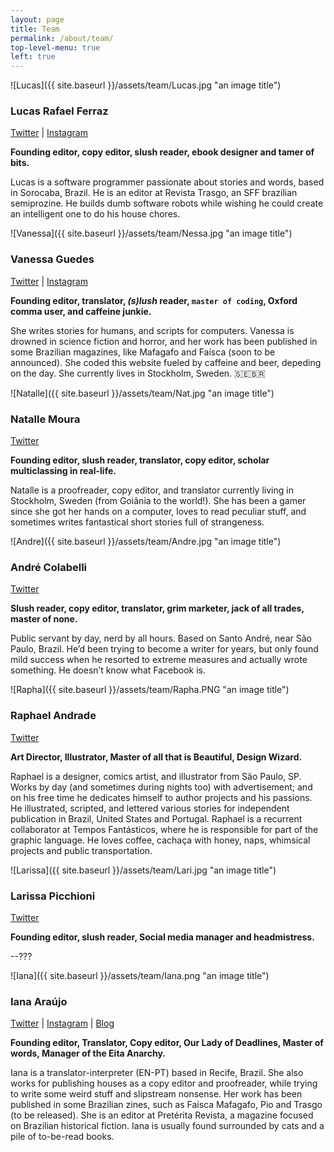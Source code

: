 ```yaml
---
layout: page 
title: Team
permalink: /about/team/
top-level-menu: true
left: true
---
```


![Lucas]({{ site.baseurl }}/assets/team/Lucas.jpg "an image title")


### Lucas Rafael Ferraz 

[Twitter](https://twitter.com/ferraz_lucas) &#124; [Instagram](https://www.instagram.com/ferraz_lucas)

**Founding editor, copy editor, slush reader, ebook designer and tamer of bits.**

Lucas is a software programmer passionate about stories and words, based in Sorocaba, Brazil. He is an editor at Revista Trasgo, an SFF brazilian semiprozine. He builds dumb software robots while wishing he could create an intelligent one to do his house chores.

![Vanessa]({{ site.baseurl }}/assets/team/Nessa.jpg "an image title")

### Vanessa Guedes

[Twitter](https://twitter.com/nessoila) &#124; [Instagram](https://www.instagram.com/sayhellotovanessa)

**Founding editor, translator, *(s)lush* reader, `master of coding`, Oxford comma user, and caffeine junkie.**


 She writes stories for humans, and scripts for computers. Vanessa is drowned in science fiction and horror, and her work has been published in some Brazilian magazines, like Mafagafo and Faísca (soon to be announced). She coded this website fueled by caffeine and beer, depeding on the day. She currently lives in Stockholm, Sweden. 🇸🇪🇧🇷

 ![Natalle]({{ site.baseurl }}/assets/team/Nat.jpg "an image title")

### Natalle Moura

[Twitter](https://twitter.com/natalledm)

**Founding editor, slush reader, translator, copy editor, scholar multiclassing in real-life.**


 Natalle is a proofreader, copy editor, and translator currently living in Stockholm, Sweden (from Goiânia to the world!). She has been a gamer since she got her hands on a computer, loves to read peculiar stuff, and sometimes writes fantastical short stories full of strangeness.

![Andre]({{ site.baseurl }}/assets/team/Andre.jpg "an image title")

### André Colabelli

[Twitter](https://twitter.com/AndreColabelli)

**Slush reader, copy editor, translator, grim marketer, jack of all trades, master of none.**

Public servant by day, nerd by all hours. Based on Santo André, near São Paulo, Brazil. He’d been trying to become a writer for years, but only found mild success when he resorted to extreme measures and actually wrote something. He doesn’t know what Facebook is.

![Rapha]({{ site.baseurl }}/assets/team/Rapha.PNG "an image title")

### Raphael Andrade

[Twitter](https://twitter.com/msrapoo)

**Art Director, Illustrator, Master of all that is Beautiful, Design Wizard.**

Raphael is a designer, comics artist, and illustrator from São Paulo, SP. Works by day (and sometimes during nights too) with advertisement; and on his free time he dedicates himself to author projects and his passions. He illustrated, scripted, and lettered various stories for independent publication in Brazil, United States and Portugal. Raphael is a recurrent collaborator at Tempos Fantásticos, where he is responsible for part of the graphic language. He loves coffee, cachaça with honey, naps, whimsical projects and public transportation.

![Larissa]({{ site.baseurl }}/assets/team/Lari.jpg "an image title")

### Larissa Picchioni

[Twitter](https://twitter.com/metadepoeta)

**Founding editor, slush reader, Social media manager and headmistress.**

--???


![Iana]({{ site.baseurl }}/assets/team/Iana.png "an image title")

### Iana Araújo

[Twitter](https://twitter.com/ianatxt) &#124; [Instagram](http://instagram.com/ianatxt) &#124; [Blog](http://ianatxt.tumblr.com)

**Founding editor, Translator, Copy editor, Our Lady of Deadlines, Master of words, Manager of the Eita Anarchy.**

Iana is a translator-interpreter (EN-PT) based in Recife, Brazil. She also works for publishing houses as a copy editor and proofreader, while trying to write some weird stuff and slipstream nonsense. Her work has been published in some Brazilian zines, such as Faísca Mafagafo, Pio and Trasgo (to be released). She is an editor at Pretérita Revista, a magazine focused on Brazilian historical fiction. Iana is usually found surrounded by cats and a pile of to-be-read books.


